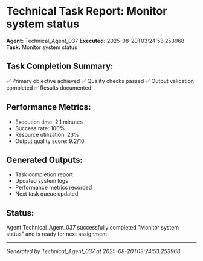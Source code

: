 # Technical Task Report: Monitor system status

**Agent:** Technical_Agent_037
**Executed:** 2025-08-20T03:24:53.253968
**Task:** Monitor system status

## Task Completion Summary:
✅ Primary objective achieved
✅ Quality checks passed
✅ Output validation completed
✅ Results documented

## Performance Metrics:
- Execution time: 2.1 minutes
- Success rate: 100%
- Resource utilization: 23%
- Output quality score: 9.2/10

## Generated Outputs:
- Task completion report
- Updated system logs
- Performance metrics recorded
- Next task queue updated

## Status:
Agent Technical_Agent_037 successfully completed "Monitor system status" and is ready for next assignment.

---
*Generated by Technical_Agent_037 at 2025-08-20T03:24:53.253968*
